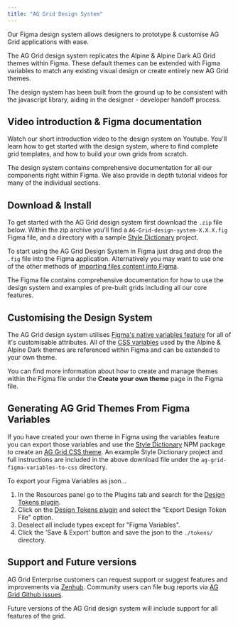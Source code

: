 ```yaml
---
title: "AG Grid Design System"
---
```


Our Figma design system allows designers to prototype & customise AG Grid applications with ease.

<image-caption src="ag-grid-design-system/resources/FDS-Example.png" alt="AG Grid Design System" constrained="false" centered="true"></image-caption>

The AG Grid design system replicates the Alpine & Alpine Dark AG Grid themes within Figma. These default themes can be extended with Figma variables to match any existing visual design or create entirely new AG Grid themes.

The design system has been built from the ground up to be consistent with the javascript library, aiding in the designer - developer handoff process.

<download-ds-button></download-ds-button>

## Video introduction & Figma documentation

<video-section id="eyXUr3fYRYM" title="Introducing the AG Grid Figma Design System">
  <p class="font-size-responsive">Watch our short introduction video to the design system on Youtube. You'll learn how to get started with the design system, where to find complete grid templates, and how to build your own grids from scratch.</p>
  <p class="font-size-responsive">The design system contains comprehensive documentation for all our components right within Figma. We also provide in depth tutorial videos for many of the individual sections.</p>
</video-section>

## Download & Install

To get started with the AG Grid design system first download the `.zip` file below. Within the zip archive you'll find a `AG-Grid-design-system-X.X.X.fig` Figma file, and a directory with a sample [Style Dictionary](https://amzn.github.io/style-dictionary/#/) project.

To start using the AG Grid Design System in Figma just drag and drop the `.fig` file into the Figma application. Alternatively you may want to use one of the other methods of [importing files content into Figma](https://help.figma.com/hc/en-us/articles/360041003114-Import-files-into-Figma).

The Figma file contains comprehensive documentation for how to use the design system and examples of pre-built grids including all our core features.

<download-ds-button></download-ds-button>

## Customising the Design System

The AG Grid design system utilises [Figma's native variables feature](https://help.figma.com/hc/en-us/articles/15339657135383-Guide-to-variables-in-Figma) for all of it's customisable attributes. All of the [CSS variables](/global-style-customisation-variables/) used by the Alpine & Alpine Dark themes are referenced within Figma and can be extended to your own theme.

You can find more information about how to create and manage themes within the Figma file under the **Create your own theme** page in the Figma file.

<image-caption src="ag-grid-design-system/resources/FDS-themes.png" alt="Figma Variable Theming" constrained="false" centered="true"></image-caption>

## Generating AG Grid Themes From Figma Variables

If you have created your own theme in Figma using the variables feature you can export those variables and use the [Style Dictionary](https://amzn.github.io/style-dictionary/#/) NPM package to create an [AG Grid CSS theme](/themes/). An example Style Dictionary project and full instructions are included in the above download file under the `ag-grid-figma-variables-to-css` directory.

To export your Figma Variables as json...

1. In the Resources panel go to the Plugins tab and search for the [Design Tokens plugin](https://www.figma.com/community/plugin/888356646278934516/Design-Tokens).
2. Click on the [Design Tokens plugin](https://www.figma.com/community/plugin/888356646278934516/Design-Tokens) and select the "Export Design Token File" option.
3. Deselect all include types except for "Figma Variables".
4. Click the 'Save & Export' button and save the json to the `./tokens/` directory.

<image-caption src="ag-grid-design-system/resources/FDS-export-variables.png" alt="Export Figma Variables" constrained="false" centered="true"></image-caption>

## Support and Future versions

AG Grid Enterprise customers can request support or suggest features and improvements via [Zenhub](https://ag-grid.zendesk.com/hc/en-us). Community users can file bug reports via [AG Grid Github issues](https://github.com/ag-grid/ag-grid/issues).

Future versions of the AG Grid design system will include support for all features of the grid.

